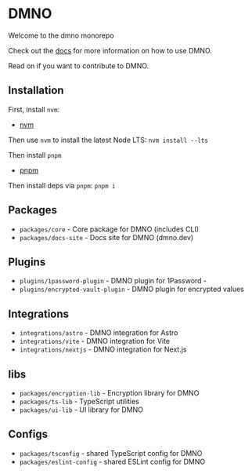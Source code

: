 # DMNO

Welcome to the dmno monorepo

Check out the [docs](https://dmno.dev/docs) for more information on how to use DMNO.

Read on if you want to contribute to DMNO.

## Installation

First, install `nvm`: 
- [nvm](https://github.com/nvm-sh/nvm)

Then use `nvm` to install the latest Node LTS: 
`nvm install --lts`

Then install `pnpm`
- [pnpm](https://pnpm.io/installation)

Then install deps via `pnpm`: 
`pnpm i`

## Packages

- `packages/core` - Core package for DMNO (includes CLI) 
- `packages/docs-site` - Docs site for DMNO (dmno.dev)

## Plugins

- `plugins/1password-plugin` - DMNO plugin for 1Password - 
- `plugins/encrypted-vault-plugin` - DMNO plugin for encrypted values

## Integrations
- `integrations/astro` - DMNO integration for Astro
- `integrations/vite` - DMNO integration for Vite
- `integrations/nextjs` - DMNO integration for Next.js

## libs

- `packages/encryption-lib` - Encryption library for DMNO
- `packages/ts-lib` - TypeScript utilities
- `packages/ui-lib` - UI library for DMNO

## Configs
- `packages/tsconfig` - shared TypeScript config for DMNO
- `packages/eslint-config` - shared ESLint config for DMNO




